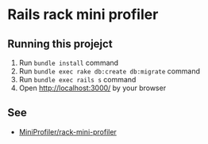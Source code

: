 # Rails rack mini profiler

## Running this projejct

1. Run `bundle install` command
1. Run `bundle exec rake db:create db:migrate` command
1. Run `bundle exec rails s` command
1. Open [http://localhost:3000/](http://localhost:3000/) by your browser

## See

* [MiniProfiler/rack-mini-profiler](https://github.com/MiniProfiler/rack-mini-profiler)
